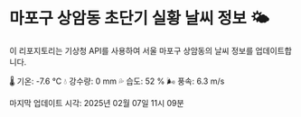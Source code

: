
# 마포구 상암동 초단기 실황 날씨 정보 🌤️

이 리포지토리는 기상청 API를 사용하여 서울 마포구 상암동의 날씨 정보를 업데이트합니다. 

🌡️ 기온: -7.6 ℃
💧 강수량: 0 mm
💦 습도: 52 %
🌬️ 풍속: 6.3 m/s

마지막 업데이트 시각: 2025년 02월 07일 11시 09분    
